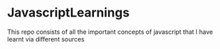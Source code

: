 # JavascriptLearnings
This repo consists of all the important concepts of javascript that I have learnt via different sources 
